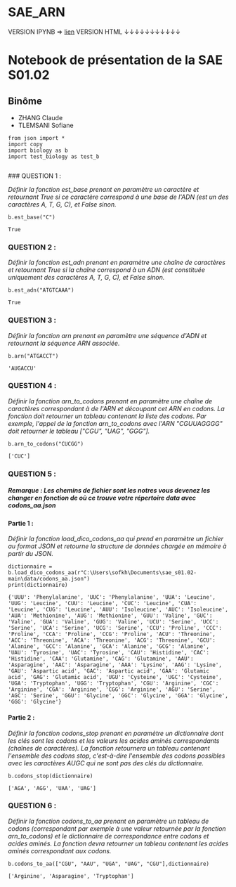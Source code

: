 # SAE_ARN
VERSION IPYNB => <a href="https://github.com/m0tyr/SAE_ARN/blob/main/using_biology.ipynb">lien</a>
VERSION HTML
↓↓↓↓↓↓↓↓↓↓↓

<!DOCTYPE html>
<html xmlns="http://www.w3.org/1999/xhtml" lang="" xml:lang="">
<head>
  <meta charset="utf-8" />
  <meta name="generator" content="pandoc" />
  <meta name="viewport" content="width=device-width, initial-scale=1.0, user-scalable=yes" />
 
  <!--[if lt IE 9]>
    <script src="//cdnjs.cloudflare.com/ajax/libs/html5shiv/3.7.3/html5shiv-printshiv.min.js"></script>
  <![endif]-->
</head>
<body>
<div id="a023b3ed" class="cell markdown">
<h1 id="notebook-de-présentation-de-la-sae-s0102">Notebook de
présentation de la SAE S01.02</h1>
</div>
<div id="47840237" class="cell markdown">
<h2 id="binôme">Binôme</h2>
<ul>
<li>ZHANG Claude</li>
<li>TLEMSANI Sofiane</li>
</ul>
</div>
<div id="e2dbe7e8" class="cell code" data-execution_count="25">
<div class="sourceCode" id="cb1"><pre
class="sourceCode python"><code class="sourceCode python"><span id="cb1-1"><a href="#cb1-1" aria-hidden="true" tabindex="-1"></a><span class="im">from</span> json <span class="im">import</span> <span class="op">*</span></span>
<span id="cb1-2"><a href="#cb1-2" aria-hidden="true" tabindex="-1"></a><span class="im">import</span> copy</span>
<span id="cb1-3"><a href="#cb1-3" aria-hidden="true" tabindex="-1"></a><span class="im">import</span> biology <span class="im">as</span> b</span>
<span id="cb1-4"><a href="#cb1-4" aria-hidden="true" tabindex="-1"></a><span class="im">import</span> test_biology <span class="im">as</span> test_b</span>
<span id="cb1-5"><a href="#cb1-5" aria-hidden="true" tabindex="-1"></a> </span></code></pre></div>
</div>
<div id="f771db82" class="cell markdown">
<p>### QUESTION 1 :</p>
<p><em>Définir la fonction est_base prenant en paramètre un caractère et
retournant True si ce caractère correspond à une base de l'ADN (est un
des caractères A, T, G, C), et False sinon.</em></p>
</div>
<div id="91e225f6" class="cell code" data-execution_count="26">
<div class="sourceCode" id="cb2"><pre
class="sourceCode python"><code class="sourceCode python"><span id="cb2-1"><a href="#cb2-1" aria-hidden="true" tabindex="-1"></a>b.est_base(<span class="st">&quot;C&quot;</span>)</span></code></pre></div>
<div class="output execute_result" data-execution_count="26">
<pre><code>True</code></pre>
</div>
</div>
<div id="c73939d5" class="cell markdown">
<h3 id="question-2-">QUESTION 2 :</h3>
<p><em>Définir la fonction est_adn prenant en paramètre une chaîne de
caractères et retournant True si la chaîne correspond à un ADN (est
constituée uniquement des caractères A, T, G, C), et False
sinon.</em></p>
</div>
<div id="1ea6f9a8" class="cell code" data-execution_count="27">
<div class="sourceCode" id="cb4"><pre
class="sourceCode python"><code class="sourceCode python"><span id="cb4-1"><a href="#cb4-1" aria-hidden="true" tabindex="-1"></a>b.est_adn(<span class="st">&quot;ATGTCAAA&quot;</span>)</span></code></pre></div>
<div class="output execute_result" data-execution_count="27">
<pre><code>True</code></pre>
</div>
</div>
<div id="3620ed5d" class="cell markdown">
<h3 id="question-3-">QUESTION 3 :</h3>
<p><em>Définir la fonction arn prenant en paramètre une séquence d'ADN
et retournant la séquence ARN associée.</em></p>
</div>
<div id="085ce733" class="cell code" data-execution_count="28">
<div class="sourceCode" id="cb6"><pre
class="sourceCode python"><code class="sourceCode python"><span id="cb6-1"><a href="#cb6-1" aria-hidden="true" tabindex="-1"></a>b.arn(<span class="st">&quot;ATGACCT&quot;</span>)</span></code></pre></div>
<div class="output execute_result" data-execution_count="28">
<pre><code>&#39;AUGACCU&#39;</code></pre>
</div>
</div>
<div id="425ee1d4" class="cell markdown">
<h3 id="question-4-">QUESTION 4 :</h3>
<p><em>Définir la fonction arn_to_codons prenant en paramètre une chaîne
de caractères correspondant à de l'ARN et découpant cet ARN en codons.
La fonction doit retourner un tableau contenant la liste des codons. Par
exemple, l'appel de la fonction arn_to_codons avec l'ARN "CGUUAGGGG"
doit retourner le tableau ["CGU", "UAG", "GGG"].</em></p>
</div>
<div id="10758ac8" class="cell code" data-execution_count="29">
<div class="sourceCode" id="cb8"><pre
class="sourceCode python"><code class="sourceCode python"><span id="cb8-1"><a href="#cb8-1" aria-hidden="true" tabindex="-1"></a>b.arn_to_codons(<span class="st">&quot;CUCGG&quot;</span>)</span></code></pre></div>
<div class="output execute_result" data-execution_count="29">
<pre><code>[&#39;CUC&#39;]</code></pre>
</div>
</div>
<div id="0b7a3991" class="cell markdown">
<h3 id="question-5-">QUESTION 5 :</h3>
<h5
id="remarque--les-chemins-de-fichier-sont-les-notres-vous-devenez-les-changer-en-fonction-de-où-ce-trouve-votre-répertoire-data-avec-codons_aajson">Remarque
: Les chemins de fichier sont les notres vous devenez les changer en
fonction de où ce trouve votre répertoire data avec codons_aa.json</h5>
<h4 id="partie-1-">Partie 1 :</h4>
<p><em>Définir la fonction load_dico_codons_aa qui prend en paramètre un
fichier au format JSON et retourne la structure de données chargée en
mémoire à partir du JSON.</em></p>
</div>
<div id="550c43e0" class="cell code" data-execution_count="30">
<div class="sourceCode" id="cb10"><pre
class="sourceCode python"><code class="sourceCode python"><span id="cb10-1"><a href="#cb10-1" aria-hidden="true" tabindex="-1"></a>dictionnaire <span class="op">=</span> b.load_dico_codons_aa(<span class="vs">r&quot;C:\Users\sofkh\Documents\sae_s01.02-main\data/codons_aa.json&quot;</span>)</span>
<span id="cb10-2"><a href="#cb10-2" aria-hidden="true" tabindex="-1"></a><span class="bu">print</span>(dictionnaire)</span></code></pre></div>
<div class="output stream stdout">
<pre><code>{&#39;UUU&#39;: &#39;Phenylalanine&#39;, &#39;UUC&#39;: &#39;Phenylalanine&#39;, &#39;UUA&#39;: &#39;Leucine&#39;, &#39;UUG&#39;: &#39;Leucine&#39;, &#39;CUU&#39;: &#39;Leucine&#39;, &#39;CUC&#39;: &#39;Leucine&#39;, &#39;CUA&#39;: &#39;Leucine&#39;, &#39;CUG&#39;: &#39;Leucine&#39;, &#39;AUU&#39;: &#39;Isoleucine&#39;, &#39;AUC&#39;: &#39;Isoleucine&#39;, &#39;AUA&#39;: &#39;Methionine&#39;, &#39;AUG&#39;: &#39;Methionine&#39;, &#39;GUU&#39;: &#39;Valine&#39;, &#39;GUC&#39;: &#39;Valine&#39;, &#39;GUA&#39;: &#39;Valine&#39;, &#39;GUG&#39;: &#39;Valine&#39;, &#39;UCU&#39;: &#39;Serine&#39;, &#39;UCC&#39;: &#39;Serine&#39;, &#39;UCA&#39;: &#39;Serine&#39;, &#39;UCG&#39;: &#39;Serine&#39;, &#39;CCU&#39;: &#39;Proline&#39;, &#39;CCC&#39;: &#39;Proline&#39;, &#39;CCA&#39;: &#39;Proline&#39;, &#39;CCG&#39;: &#39;Proline&#39;, &#39;ACU&#39;: &#39;Threonine&#39;, &#39;ACC&#39;: &#39;Threonine&#39;, &#39;ACA&#39;: &#39;Threonine&#39;, &#39;ACG&#39;: &#39;Threonine&#39;, &#39;GCU&#39;: &#39;Alanine&#39;, &#39;GCC&#39;: &#39;Alanine&#39;, &#39;GCA&#39;: &#39;Alanine&#39;, &#39;GCG&#39;: &#39;Alanine&#39;, &#39;UAU&#39;: &#39;Tyrosine&#39;, &#39;UAC&#39;: &#39;Tyrosine&#39;, &#39;CAU&#39;: &#39;Histidine&#39;, &#39;CAC&#39;: &#39;Histidine&#39;, &#39;CAA&#39;: &#39;Glutamine&#39;, &#39;CAG&#39;: &#39;Glutamine&#39;, &#39;AAU&#39;: &#39;Asparagine&#39;, &#39;AAC&#39;: &#39;Asparagine&#39;, &#39;AAA&#39;: &#39;Lysine&#39;, &#39;AAG&#39;: &#39;Lysine&#39;, &#39;GAU&#39;: &#39;Aspartic acid&#39;, &#39;GAC&#39;: &#39;Aspartic acid&#39;, &#39;GAA&#39;: &#39;Glutamic acid&#39;, &#39;GAG&#39;: &#39;Glutamic acid&#39;, &#39;UGU&#39;: &#39;Cysteine&#39;, &#39;UGC&#39;: &#39;Cysteine&#39;, &#39;UGA&#39;: &#39;Tryptophan&#39;, &#39;UGG&#39;: &#39;Tryptophan&#39;, &#39;CGU&#39;: &#39;Arginine&#39;, &#39;CGC&#39;: &#39;Arginine&#39;, &#39;CGA&#39;: &#39;Arginine&#39;, &#39;CGG&#39;: &#39;Arginine&#39;, &#39;AGU&#39;: &#39;Serine&#39;, &#39;AGC&#39;: &#39;Serine&#39;, &#39;GGU&#39;: &#39;Glycine&#39;, &#39;GGC&#39;: &#39;Glycine&#39;, &#39;GGA&#39;: &#39;Glycine&#39;, &#39;GGG&#39;: &#39;Glycine&#39;}
</code></pre>
</div>
</div>
<div id="4fdd4764" class="cell markdown">
<h4 id="partie-2-">Partie 2 :</h4>
<p><em>Définir la fonction codons_stop prenant en paramètre un
dictionnaire dont les clés sont les codons et les valeurs les acides
aminés correspondants (chaînes de caractères). La fonction retournera un
tableau contenant l'ensemble des codons stop, c'est-à-dire l'ensemble
des codons possibles avec les caractères AUGC qui ne sont pas des clés
du dictionnaire.</em></p>
</div>
<div id="409f955a" class="cell code" data-execution_count="31">
<div class="sourceCode" id="cb12"><pre
class="sourceCode python"><code class="sourceCode python"><span id="cb12-1"><a href="#cb12-1" aria-hidden="true" tabindex="-1"></a>b.codons_stop(dictionnaire)</span></code></pre></div>
<div class="output execute_result" data-execution_count="31">
<pre><code>[&#39;AGA&#39;, &#39;AGG&#39;, &#39;UAA&#39;, &#39;UAG&#39;]</code></pre>
</div>
</div>
<div id="f046c527" class="cell markdown">
<h3 id="question-6-">QUESTION 6 :</h3>
<p><em>Définir la fonction codons_to_aa prenant en paramètre un tableau
de codons (correspondant par exemple à une valeur retournée par la
fonction arn_to_codons) et le dictionnaire de correspondance entre
codons et acides aminés. La fonction devra retourner un tableau
contenant les acides aminés correspondant aux codons.</em></p>
</div>
<div id="2263bbb1" class="cell code" data-execution_count="24">
<div class="sourceCode" id="cb14"><pre
class="sourceCode python"><code class="sourceCode python"><span id="cb14-1"><a href="#cb14-1" aria-hidden="true" tabindex="-1"></a>b.codons_to_aa([<span class="st">&quot;CGU&quot;</span>, <span class="st">&quot;AAU&quot;</span>, <span class="st">&quot;UGA&quot;</span>, <span class="st">&quot;UAG&quot;</span>, <span class="st">&quot;CGU&quot;</span>],dictionnaire)</span></code></pre></div>
<div class="output execute_result" data-execution_count="24">
<pre><code>[&#39;Arginine&#39;, &#39;Asparagine&#39;, &#39;Tryptophan&#39;]</code></pre>
</div>
</div>
</body>
</html>
